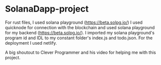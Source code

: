 # SolanaDapp-project

For rust files, I used solana playground (https://beta.solpg.io/)
I used quicknode for connection with the blockchain and used solana playground for my backend (https://beta.solpg.io/).
I imported my solana playground's program id and IDL to my constant folder's index.js and todo.json.
For the deployment I used netlify.

A big shoutout to Clever Programmer and his video for helping me with this project.
